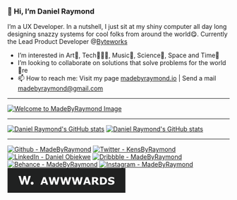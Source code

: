 ### 👋 Hi, I’m Daniel Raymond
I’m a UX Developer. In a nutshell, I just sit at my shiny computer all day long designing snazzy systems for cool folks from around the world😋. Currently the Lead Product Developer @[Byteworks](https://byteworks.com.ng)
- I’m interested in Art🎨, Tech👨🏼‍💻, Music🎷, Science🧪, Space and Time🌌
- I’m looking to collaborate on solutions that solve problems for the world 💞️re
- 📫 How to reach me: Visit my page <a href="https://madebyraymond.io">madebyraymond.io</a>  |  Send a mail madebyraymond@gmail.com

---

[![Welcome to MadeByRaymond Image](madebyraymond-intro.gif)](https://madebyraymond.io)

---

[![Daniel Raymond's GitHub stats](https://github-readme-stats.vercel.app/api?username=madebyraymond&show_icons=true&hide=&count_private=true&title_color=000&text_color=000&icon_color=000&bg_color=fff&hide_border=true&show_icons=true)](http://www.github.com/madebyraymond)
[![Daniel Raymond's GitHub stats](https://github-readme-streak-stats.herokuapp.com/?user=madebyraymond&stroke=000&background=white&ring=000&fire=000&currStreakNum=000&currStreakLabel=000&sideNums=000&sideLabels=000&dates=000&hide_border=true)](http://www.github.com/madebyraymond)

---

<p>
  
  [![Github - MadeByRaymond](https://img.shields.io/badge/Github-12100E.svg?style=for-the-badge&logo=github&logoColor=FFFFFF)](https://github.com/madebyraymond)
  [![Twitter - KensByRaymond](https://img.shields.io/badge/Twitter-1DA1F2.svg?style=for-the-badge&logo=twitter&logoColor=FFFFFF)](https://twitter.com/KensByRaymond)
  [![LinkedIn - Daniel Obiekwe](https://img.shields.io/badge/LinkedIn-0077B5.svg?style=for-the-badge&logo=linkedin&logoColor=FFFFFF)](https://www.linkedin.com/in/daniel-obiekwe/)
  [![Dribbble - MadeByRaymond](https://img.shields.io/badge/Dribbble-EA4C89.svg?style=for-the-badge&logo=dribbble&logoColor=FFFFFF)](https://www.dribbble.com/MadeByRaymond)
  [![Behance - MadeByRaymond](https://img.shields.io/badge/Behance-0057FF.svg?style=for-the-badge&logo=behance&logoColor=FFFFFF)](https://behance.com/MadeByRaymond)
  [![Instagram - MadeByRaymond](https://img.shields.io/badge/Instagram-405DE6.svg?style=for-the-badge&logo=instagram&logoColor=FFFFFF)](https://instagram.com/MadeByRaymond)
  [![Awwwards - MadeByRaymond](social_buttons/AWWWARDS.svg)](https://www.awwwards.com/jury-member/MadeByRaymond)
<!--   [![Personal Website - MadeByRaymond](social_buttons/WEBSITE.svg)](https://madebyraymond.io) -->
</p>

<!-- - 🌱 I’m currently learning Blockchain -->

<!---
MadeByRaymond/MadeByRaymond is a ✨ special ✨ repository because its `README.md` (this file) appears on your GitHub profile.
You can click the Preview link to take a look at your changes.
--->
